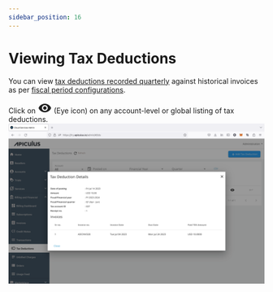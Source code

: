 ```yaml
---
sidebar_position: 16
---
```

# Viewing Tax Deductions

You can view [tax deductions recorded quarterly](RecordingTaxDeductions) against historical invoices as per [fiscal period configurations](/docs/GettingStarted/BillingandFinancials/ConfiguringTaxDeductions). 

Click on ![Eye icon](img/Eye.png) (Eye icon) on any account-level or global listing of tax deductions.
![Viewing Tax Deductions](img/ViewingTaxDeductions.png)




